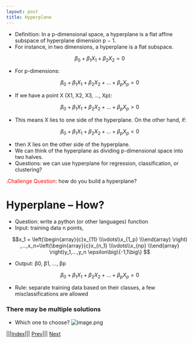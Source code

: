 ```yaml
---
layout: post
title: Hyperplane
---
```


- Definition: In a p-dimensional space, a hyperplane is a flat affine subspace of hyperplane dimension p − 1.
- For instance, in two dimensions, a hyperplane is a flat subspace.

$$\beta _0+ \beta _1X_1+\beta_2X_2=0$$

- For p-dimensions:

$$\beta _0+ \beta _1X_1+\beta_2X_2+...+ \beta _pX_p=0$$

- If we have a point X (X1, X2, X3, …, Xp):

$$\beta _0+ \beta _1X_1+\beta_2X_2+...+ \beta _pX_p>0$$

- This means X lies to one side of the hyperplane. On the other hand, if:

$$\beta _0+ \beta _1X_1+\beta_2X_2+...+ \beta _pX_p<0$$

- then X lies on the other side of the hyperplane.
- We can think of the hyperplane as dividing p-dimensional space into two halves.
- Questions: we can use hyperplane for regression, classification, or clustering?

.<font color=red>Challenge Question</font>: how do you build a hyperplane?

# Hyperplane – How?
- Question: write a python (or other languages) function
- Input: training data n points, 

$$x_1 = \left(\begin{array}{c}x_{11} \\\vdots\\x_{1_p} \\\end{array} \right) ,...,x_n=\left(\begin{array}{c}x_{n_1} \\\vdots\\x_{np} \\\end{array} \right)y_1,...,y_n \epsilon\big\{-1,1\big\} $$

- Output: β0, β1, …, βp

$$\beta _0+ \beta _1X_1+\beta_2X_2+...+ \beta _pX_p=0$$

- Rule: separate training data based on their classes, a few misclassifications are allowed

### There may be multiple solutions
- Which one to choose?
![image.png](attachment:image.png)


|||[Index](../../../)||| [Prev](/index.md)||| [Next](../mod)
